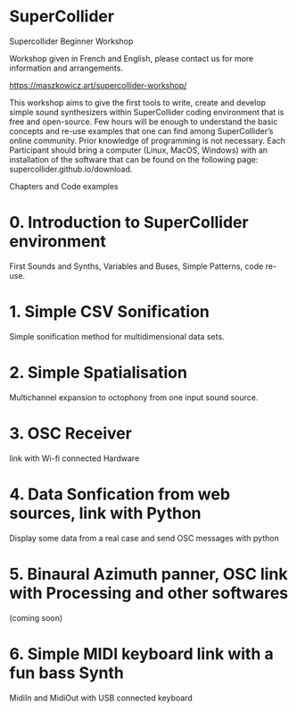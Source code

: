 # SuperCollider
Supercollider Beginner Workshop

Workshop given in French and English, please contact us for more information and arrangements.

https://maszkowicz.art/supercollider-workshop/

This workshop aims to give the first tools to write, create and develop simple sound synthesizers within SuperCollider coding environment that is free and open-source. Few hours will be enough to understand the basic concepts and re-use examples that one can find among SuperCollider’s online community. Prior knowledge of programming is not necessary. Each Participant should bring a computer (Linux, MacOS, Windows) with an installation of the software that can be found on the following page: supercollider.github.io/download.

Chapters and Code examples

# 0. Introduction to SuperCollider environment
First Sounds and Synths, Variables and Buses, Simple Patterns, code re-use.
# 1. Simple CSV Sonification
Simple sonification method for multidimensional data sets.
# 2. Simple Spatialisation
Multichannel expansion to octophony from one input sound source.
# 3. OSC Receiver
link with Wi-fi connected Hardware
# 4. Data Sonfication from web sources, link with Python
Display some data from a real case and send OSC messages with python
# 5. Binaural Azimuth panner, OSC link with Processing and other softwares
(coming soon)
# 6. Simple MIDI keyboard link with a fun bass Synth
MidiIn and MidiOut with USB connected keyboard

